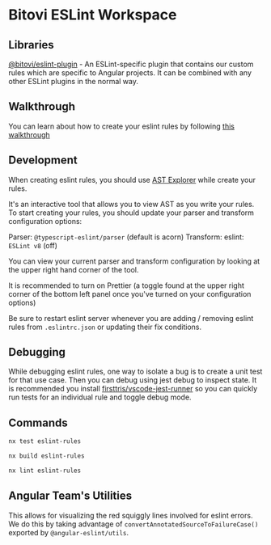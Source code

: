 # Bitovi ESLint Workspace

## Libraries

[@bitovi/eslint-plugin](./tools/eslint-rules) - An ESLint-specific plugin that contains our custom rules which are specific to Angular projects. It can be combined with any other ESLint plugins in the normal way.

## Walkthrough

You can learn about how to create your eslint rules by following [this walkthrough](https://www.youtube.com/watch?v=tEVNYmJ05Ew)

## Development

When creating eslint rules, you should use [AST Explorer](https://astexplorer.net/) while create your rules.

It's an interactive tool that allows you to view AST as you write your rules. To start creating your rules, you should update your parser and transform configuration options:

Parser: `@typescript-eslint/parser` (default is acorn)
Transform: eslint: `ESLint v8` (off)

You can view your current parser and transform configuration by looking at the upper right hand corner of the tool.

It is recommended to turn on Prettier (a toggle found at the upper right corner of the bottom left panel once you've turned on your configuration options)

Be sure to restart eslint server whenever you are adding / removing eslint rules from `.eslintrc.json` or updating their fix conditions.

## Debugging

While debugging eslint rules, one way to isolate a bug is to create a unit test for that use case. Then you can debug using jest debug to inspect state. It is recommended you install [firsttris/vscode-jest-runner](https://github.com/firsttris/vscode-jest-runner) so you can quickly run tests for an individual rule and toggle debug mode.

## Commands

```bash
nx test eslint-rules
```

```bash
nx build eslint-rules
```

```bash
nx lint eslint-rules
```

## Angular Team's Utilities

This allows for visualizing the red squiggly lines involved for eslint errors. We do this by taking advantage of `convertAnnotatedSourceToFailureCase()` exported by `@angular-eslint/utils`.
